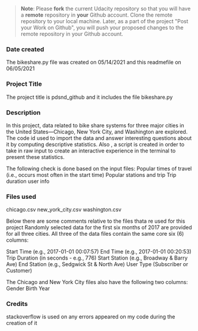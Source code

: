 >**Note**: Please **fork** the current Udacity repository so that you will have a **remote** repository in **your** Github account. Clone the remote repository to your local machine. Later, as a part of the project "Post your Work on Github", you will push your proposed changes to the remote repository in your Github account.

### Date created
The bikeshare.py file was created on 05/14/2021 and this readmefile on 06/05/2021

### Project Title
The project title is pdsnd_github and it includes the file bikeshare.py


### Description
In this project,   data related to bike share systems for three major cities in the United States—Chicago, New York City, and Washington are explored. 
The code id used  to import the data and answer interesting questions about it by computing descriptive statistics. 
Also , a script is created in order to  take in raw input to create an interactive experience in the terminal to present these statistics.

The following check is done based on the input files:
Popular times of travel (i.e., occurs most often in the start time)
Popular stations and trip
Trip duration
user info


### Files used
chicago.csv
new_york_city.csv
washington.csv


Below there are some comments relative to the files thata re used for this project
Randomly selected data for the first six months of 2017 are provided for all three cities. All three of the data files contain the same core six (6) columns:


Start Time (e.g., 2017-01-01 00:07:57)
End Time (e.g., 2017-01-01 00:20:53)
Trip Duration (in seconds - e.g., 776)
Start Station (e.g., Broadway & Barry Ave)
End Station (e.g., Sedgwick St & North Ave)
User Type (Subscriber or Customer)


The Chicago and New York City files also have the following two columns:
Gender
Birth Year


### Credits
stackoverflow is used on any errors appeared on my code during the creation of it
